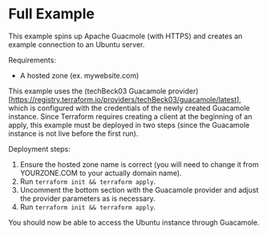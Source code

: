 # Full Example

This example spins up Apache Guacmole (with HTTPS) and creates an example connection to
an Ubuntu server.

Requirements:

  - A hosted zone (ex. mywebsite.com)

This example uses the (techBeck03 Guacamole provider)[https://registry.terraform.io/providers/techBeck03/guacamole/latest],
which is configured with the credentials of the newly created Guacamole instance. Since
Terraform requires creating a client at the beginning of an apply, this example must
be deployed in two steps (since the Guacamole instance is not live before the first run).

Deployment steps:

  1. Ensure the hosted zone name is correct (you will need to change it from YOURZONE.COM
  to your actually domain name).
  2. Run `terraform init && terraform apply`.
  3. Uncomment the bottom section with the Guacamole provider and adjust the provider
     parameters as is necessary.
  4. Run `terraform init && terraform apply`.

You should now be able to access the Ubuntu instance through Guacamole.
